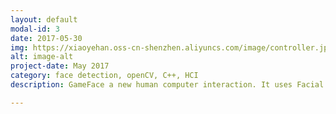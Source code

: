 ```yaml
---
layout: default
modal-id: 3
date: 2017-05-30
img: https://xiaoyehan.oss-cn-shenzhen.aliyuncs.com/image/controller.jpg
alt: image-alt
project-date: May 2017
category: face detection, openCV, C++, HCI
description: GameFace a new human computer interaction. It uses Facial Gestures as a Game Controller in video games. The controller will be made to interact with DosBox in order to play retro games such as pacman, mortal kombat etc. <p>利用头部动作来控制游戏是一次新型人机交互的尝试。通过摄像头实时捕捉头部动作，利用低头抬头、左右转头，左右旋头六个动作来操控游戏。控制器参数经50多人的游戏体验达到最佳体验。此外，控制器与虚拟键盘结合，可控制各种操控类游戏。</p><p><a href="http://v.youku.com/v_show/id_XMjk0OTc4OTUyNA==.html?spm=a2hzp.8244740.0.0#paction" target="blank">Demo Video</a>|<a href="https://github.com/yehan-xiao/GameFace" target="blank">Report|Code Repository</a></p>

---
```





